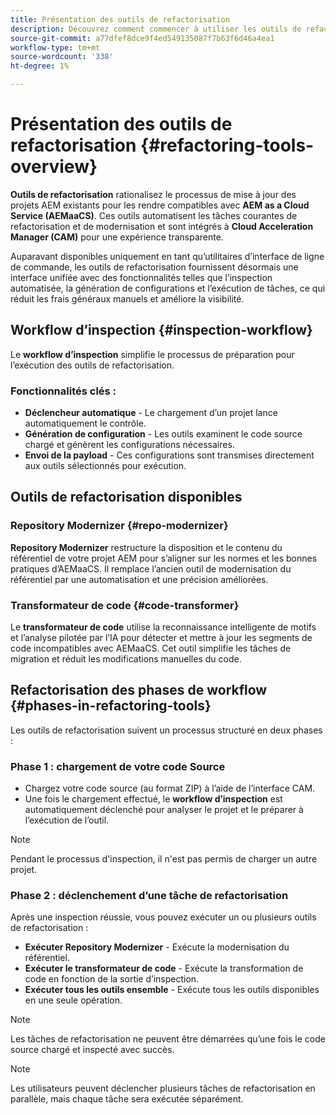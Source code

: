 ```yaml
---
title: Présentation des outils de refactorisation
description: Découvrez comment commencer à utiliser les outils de refactorisation d’AEM
source-git-commit: a77dfef8dce9f4ed549135087f7b63f6d46a4ea1
workflow-type: tm+mt
source-wordcount: '338'
ht-degree: 1%

---
```



<!-- Alexandru: temporarily commeting this out, since it breaks validation

>[!CONTEXTUALHELP]
>id="aemcloud_rs_overview"
>title="Overview"
>abstract="Refactoring Tools is a solution developed by Adobe to help refactor existing AEM projects for compatibility with AEM as a Cloud Service. The tools are executed via Cloud Acceleration Manager (CAM) and automate key modernization tasks."
>additional-url="https://experienceleague.adobe.com/docs/experience-manager-cloud-service/content/migration-journey/cloud-migration/content-transfer-tool/guidelines-best-practices-content-transfer-tool.html?lang=fr" text="Guidelines and Best Practices"

-->

# Présentation des outils de refactorisation {#refactoring-tools-overview}

**Outils de refactorisation** rationalisez le processus de mise à jour des projets AEM existants pour les rendre compatibles avec **AEM as a Cloud Service (AEMaaCS)**. Ces outils automatisent les tâches courantes de refactorisation et de modernisation et sont intégrés à **Cloud Acceleration Manager (CAM)** pour une expérience transparente.

Auparavant disponibles uniquement en tant qu’utilitaires d’interface de ligne de commande, les outils de refactorisation fournissent désormais une interface unifiée avec des fonctionnalités telles que l’inspection automatisée, la génération de configurations et l’exécution de tâches, ce qui réduit les frais généraux manuels et améliore la visibilité.

## Workflow d’inspection {#inspection-workflow}

Le **workflow d’inspection** simplifie le processus de préparation pour l’exécution des outils de refactorisation.

### Fonctionnalités clés :

* **Déclencheur automatique** - Le chargement d’un projet lance automatiquement le contrôle.
* **Génération de configuration** - Les outils examinent le code source chargé et génèrent les configurations nécessaires.
* **Envoi de la payload** - Ces configurations sont transmises directement aux outils sélectionnés pour exécution.

## Outils de refactorisation disponibles

### Repository Modernizer {#repo-modernizer}

**Repository Modernizer** restructure la disposition et le contenu du référentiel de votre projet AEM pour s’aligner sur les normes et les bonnes pratiques d’AEMaaCS. Il remplace l’ancien outil de modernisation du référentiel par une automatisation et une précision améliorées.

### Transformateur de code {#code-transformer}

Le **transformateur de code** utilise la reconnaissance intelligente de motifs et l’analyse pilotée par l’IA pour détecter et mettre à jour les segments de code incompatibles avec AEMaaCS. Cet outil simplifie les tâches de migration et réduit les modifications manuelles du code.

## Refactorisation des phases de workflow {#phases-in-refactoring-tools}

Les outils de refactorisation suivent un processus structuré en deux phases :

### Phase 1 : chargement de votre code Source

* Chargez votre code source (au format ZIP) à l’aide de l’interface CAM.
* Une fois le chargement effectué, le **workflow d’inspection** est automatiquement déclenché pour analyser le projet et le préparer à l’exécution de l’outil.

>[!NOTE]
>Pendant le processus d&#39;inspection, il n&#39;est pas permis de charger un autre projet.

### Phase 2 : déclenchement d’une tâche de refactorisation

Après une inspection réussie, vous pouvez exécuter un ou plusieurs outils de refactorisation :

* **Exécuter Repository Modernizer** - Exécute la modernisation du référentiel.
* **Exécuter le transformateur de code** - Exécute la transformation de code en fonction de la sortie d’inspection.
* **Exécuter tous les outils ensemble** - Exécute tous les outils disponibles en une seule opération.

>[!NOTE]
>Les tâches de refactorisation ne peuvent être démarrées qu’une fois le code source chargé et inspecté avec succès.

>[!NOTE]
>Les utilisateurs peuvent déclencher plusieurs tâches de refactorisation en parallèle, mais chaque tâche sera exécutée séparément.

